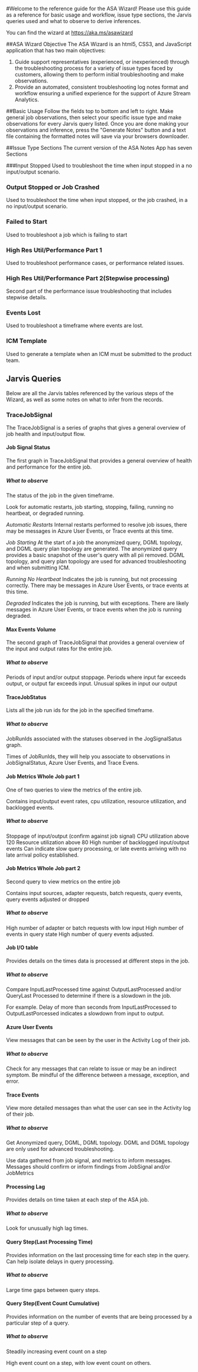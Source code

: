#Welcome to the reference guide for the ASA Wizard!
Please use this guide as a reference for basic usage and workflow, issue type sections, the Jarvis queries used and what to observe to derive inferences.

You can find the wizard at https://aka.ms/asawizard

##ASA Wizard Objective
The ASA Wizard is an html5, CSS3, and JavaScript application that has two main objectives:

1. Guide support representatives (experienced, or inexperienced) through the troubleshooting process for a variety of issue types faced by customers, allowing them to perform initial troubleshooting and make observations.
1. Provide an automated, consistent troubleshooting log notes format and workflow ensuring a unified experience for the support of Azure Stream Analytics.

##Basic Usage
Follow the fields top to bottom and left to right. Make general job observations, then select your specific issue type and make observations for every Jarvis query listed. Once you are done making your observations and inference, press the "Generate Notes" button and a text file containing the formatted notes will save via your browsers downloader.

##Issue Type Sections
The current version of the ASA Notes App has seven Sections

###Input Stopped
Used to troubleshoot the time when input stopped in a no input/output scenario.

### Output Stopped or Job Crashed
Used to troubleshoot the time when input stopped, or the job crashed, in a no input/output scenario.

### Failed to Start
Used to troubleshoot a job which is failing to start

### High Res Util/Performance Part 1
Used to troubleshoot performance cases,  or performance related issues.

### High Res Util/Performance Part 2(Stepwise processing)
Second part of the performance issue troubleshooting that includes stepwise details.

### Events Lost
Used to troubleshoot a timeframe where events are lost.

### ICM Template
Used to generate a template when an ICM must be submitted to the product team.

## Jarvis Queries
Below are all the Jarvis tables referenced by the various steps of the Wizard, as well as some notes on what to infer from the records.

### TraceJobSignal
The TraceJobSignal is a series of graphs that gives a general overview of job health and input/output flow.

#### Job Signal Status
The first graph in TraceJobSignal that provides a general overview of health and performance for the entire job.

##### What to observe
The status of the job in the given timeframe.

Look for automatic restarts, job starting, stopping, failing, running no heartbeat, or degraded running.

_Automatic Restarts_
Internal restarts performed to resolve job issues, there may be messages in Azure User Events, or Trace events at this time.

_Job Starting_
At the start of a job the anonymized query, DGML topology, and DGML query plan topology are generated. The anonymized query provides a basic snapshot of the user's query with all pii removed. DGML topology, and query plan topology are used for advanced troubleshooting and when submitting ICM.

_Running No Heartbeat_
Indicates the job is running, but not processing correctly. There may be messages in Azure User Events, or trace events at this time.

_Degraded_
Indicates the job is running, but with exceptions. There are likely messages in Azure User Events, or trace events when the job is running degraded.

#### Max Events Volume
The second graph of TraceJobSignal that provides a general overview of the input and output rates for the entire job.

##### What to observe
Periods of input and/or output stoppage.
Periods where input far exceeds output, or output far exceeds input.
Unusual spikes in input our output

#### TraceJobStatus
Lists all the job run ids for the job in the specified timeframe.

##### What to observe
JobRunIds associated with the statuses observed in the JogSignalSatus graph.

Times of JobRunIds, they will help you associate to observations in JobSignalStatus, Azure User Events, and Trace Evens.

#### Job Metrics Whole Job part 1
One of two queries to view the metrics of the entire job.

Contains input/output event rates, cpu utilization, resource utilization, and backlogged events.

##### What to observe
Stoppage of input/output (confirm against job signal)
CPU utilization above 120
Resource utilization above 80
High number of backlogged input/output events
Can indicate slow query processing, or late events arriving with no late arrival policy established.

#### Job Metrics Whole Job part 2
Second query to view metrics on the entire job

Contains input sources, adapter requests, batch requests, query events, query events adjusted or dropped

##### What to observe
High number of adapter or batch requests with low input
High number of events in query state
High number of query events adjusted.

#### Job I/O table
Provides details on the times data is processed at different steps in the job.

##### What to observe
Compare InputLastProcessed time against OutputLastProcessed and/or QueryLast Processed to determine if there is a slowdown in the job.

For example. Delay of more than seconds from InputLastProcessed to OutputLastPorcessed indicates a slowdown from input to output.

#### Azure User Events
View messages that can be seen by the user in the Activity Log of their job.

##### What to observe
Check for any messages that can relate to issue or may be an indirect symptom. Be mindful of the difference between a message, exception, and error.

#### Trace Events
View more detailed messages than what the user can see in the Activity log of their job.

##### What to observe
Get Anonymized query, DGML, DGML topology. DGML and DGML topology are only used for advanced troubleshooting.

Use data gathered from job signal, and metrics to inform messages. Messages should confirm or inform findings from JobSignal and/or JobMetrics

#### Processing Lag
Provides details on time taken at each step of the ASA job.

##### What to observe
Look for unusually high lag times.

#### Query Step(Last Processing Time)
Provides information on the last processing time for each step in the query. Can help isolate delays in query processing.

##### What to observe
Large time gaps between query steps.

#### Query Step(Event Count Cumulative)
Provides information on the number of events that are being processed by a particular step of a query.

##### What to observe
Steadily increasing event count on a step

High event count on a step, with low event count on others.